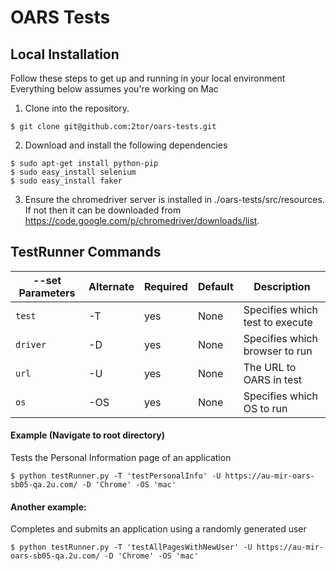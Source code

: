 # OARS Tests

## Local Installation
Follow these steps to get up and running in your local environment
Everything below assumes you're working on Mac

1. Clone into the repository.
```
$ git clone git@github.com:2tor/oars-tests.git
```

2. Download and install the following dependencies
```
$ sudo apt-get install python-pip
$ sudo easy_install selenium
$ sudo easy_install faker
```

3. Ensure the chromedriver server is installed in ./oars-tests/src/resources. If not then it can be downloaded from https://code.google.com/p/chromedriver/downloads/list.


## TestRunner Commands

| --set Parameters   | Alternate  | Required  | Default   | Description                      |
| -----------------  | ---------  | --------- | --------- | -------------------------------- |
| `test`             | -T         | yes       | None      | Specifies which test to execute  |
| `driver`           | -D         | yes       | None      | Specifies which browser to run   |
| `url`              | -U         | yes       | None      | The URL to OARS in test          | 
| `os`               | -OS        | yes       | None      | Specifies which OS to run        |

#### Example (Navigate to root directory)

Tests the Personal Information page of an application

    $ python testRunner.py -T 'testPersonalInfo' -U https://au-mir-oars-sb05-qa.2u.com/ -D 'Chrome' -OS 'mac'

#### Another example:
Completes and submits an application using a randomly generated user

	$ python testRunner.py -T 'testAllPagesWithNewUser' -U https://au-mir-oars-sb05-qa.2u.com/ -D 'Chrome' -OS 'mac'